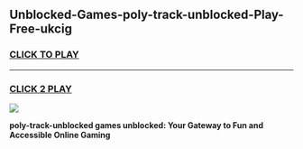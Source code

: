 
## Unblocked-Games-poly-track-unblocked-Play-Free-ukcig
<h3>
<a href="https://premium76.site?title=poly-track-unblocked&ref=19M">CLICK TO PLAY</a></h3>
<hr>

<h3>
<a href="https://premium76.site?title=poly-track-unblocked&ref=19M">CLICK 2 PLAY</a>
  
</h3>

<a href="https://premium76.site?title=poly-track-unblocked&ref=19M"><img src="https://clearcache.store/games.png"></a>


**poly-track-unblocked games unblocked: Your Gateway to Fun and Accessible Online Gaming**
